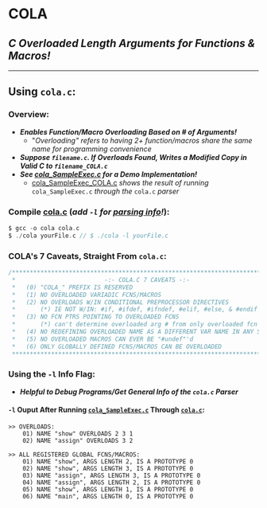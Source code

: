 # COLA
## _C Overloaded Length Arguments for Functions &amp; Macros!_

----------------------
## Using `cola.c`:

### Overview:
* ***Enables Function/Macro Overloading Based on # of Arguments!***
  * "_Overloading" refers to having 2+ function/macros share the same name for programming convenience_
* ***Suppose `filename.c`. If Overloads Found, Writes a Modified Copy in Valid C to `filename_COLA.c`***
* ***See [cola_SampleExec.c](https://github.com/jrandleman/COLA/blob/master/cola_SampleExec.c) for a Demo Implementation!*** 
  * [cola_SampleExec_COLA.c](https://github.com/jrandleman/COLA/blob/master/cola_SampleExec_COLA.c) _shows the result of running_ `cola_SampleExec.c` _through the_ `cola.c` _parser_

### Compile [cola.c](https://github.com/jrandleman/COLA/blob/master/cola.c) (_add `-l` for [parsing info](#using-the--l-info-flag)!_):
```c
$ gcc -o cola cola.c
$ ./cola yourFile.c // $ ./cola -l yourFile.c 
```

### COLA's 7 Caveats, Straight From `cola.c`:
```c
/*****************************************************************************
 *                         -:- COLA.C 7 CAVEATS -:-                         *
 *   (0) "COLA_" PREFIX IS RESERVED                                         *
 *   (1) NO OVERLOADED VARIADIC FCNS/MACROS                                 *
 *   (2) NO OVERLOADS W/IN CONDITIONAL PREPROCESSOR DIRECTIVES              *
 *       (*) IE NOT W/IN: #if, #ifdef, #ifndef, #elif, #else, & #endif      *
 *   (3) NO FCN PTRS POINTING TO OVERLOADED FCNS                            *
 *       (*) can't determine overloaded arg # from only overloaded fcn name *
 *   (4) NO REDEFINING OVERLOADED NAME AS A DIFFERENT VAR NAME IN ANY SCOPE *
 *   (5) NO OVERLOADED MACROS CAN EVER BE "#undef"'d                        *
 *   (6) ONLY GLOBALLY DEFINED FCNS/MACROS CAN BE OVERLOADED                *
 *****************************************************************************/
```

### Using the `-l` Info Flag:
* ***Helpful to Debug Programs/Get General Info of the `cola.c` Parser***
#### `-l` Ouput After Running [`cola_SampleExec.c`](https://github.com/jrandleman/COLA/blob/master/cola_SampleExec.c) Through [`cola.c`](https://github.com/jrandleman/COLA/blob/master/cola.c):
```
>> OVERLOADS:
	01) NAME "show" OVERLOADS 2 3 1
	02) NAME "assign" OVERLOADS 3 2

>> ALL REGISTERED GLOBAL FCNS/MACROS:
	01) NAME "show", ARGS LENGTH 2, IS A PROTOTYPE 0
	02) NAME "show", ARGS LENGTH 3, IS A PROTOTYPE 0
	03) NAME "assign", ARGS LENGTH 3, IS A PROTOTYPE 0
	04) NAME "assign", ARGS LENGTH 2, IS A PROTOTYPE 0
	05) NAME "show", ARGS LENGTH 1, IS A PROTOTYPE 0
	06) NAME "main", ARGS LENGTH 0, IS A PROTOTYPE 0
```
